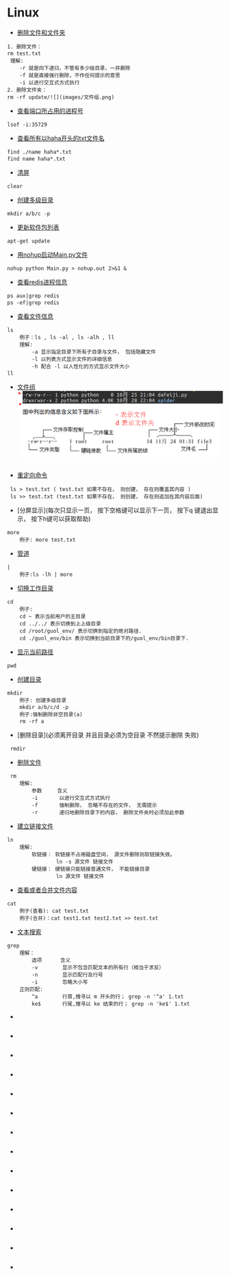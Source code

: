 # Linux
- [删除文件和文件夹]()
```
1. 删除文件：
rm test.txt
 理解:
    -r 就是向下递归，不管有多少级目录，一并删除
    -f 就是直接强行删除，不作任何提示的意思
    -i 以进行交互式方式执行
2. 删除文件夹：
rm -rf update/![](images/文件组.png)
```
- [查看端口所占用的进程号]()
```
lsof -i:35729
```
- [查看所有以haha开头的txt文件名]()
```
find ./name haha*.txt
find name haha*.txt
```
- [清屏]()
```
clear
```
- [创建多级目录]()
```
mkdir a/b/c -p
```
- [更新软件包列表]()
```
apt-get update
```
- [用nohup启动Main.py文件](让其在后台运行)
```
nohup python Main.py > nohup.out 2>&1 &
```
- [查看redis进程信息]()
```
ps aux|grep redis
ps -ef|grep redis
```
- [查看⽂件信息]()
```
ls
    例子：ls , ls -al , ls -alh , ll
    理解:
        -a 显示指定⽬录下所有⼦⽬录与⽂件， 包括隐藏⽂件
        -l 以列表⽅式显示⽂件的详细信息
        -h 配合 -l 以⼈性化的⽅式显示⽂件⼤⼩
ll
```
- [文件组]()
![](images\文件组.png)

```

```
- [重定向命令]()
```
 ls > test.txt ( test.txt 如果不存在， 则创建， 存在则覆盖其内容 )
 ls >> test.txt (test.txt 如果不存在， 则创建， 存在则追加在其内容后面)
```
- [分屏显示](每次只显示⼀⻚， 按下空格键可以显示下⼀⻚， 按下q
键退出显示， 按下h键可以获取帮助)
```
more
    例子: more test.txt
```
- [管道](⼀个命令的输出可以通过管道做为另⼀个命令的输⼊)
```
|
    例子:ls -lh | more
```
- [切换⼯作⽬录]()
```
cd
    例子:
    cd ~ 表示当前⽤户的主⽬录
    cd ../../ 表示切换到上上级目录
    cd /root/guol_env/ 表示切换到指定的绝对路径.
    cd ./guol_env/bin 表示切换到当前目录下的/guol_env/bin目录下.
```
- [显示当前路径]()
```
pwd
```
- [创建⽬录]()
```
mkdir
    例子: 创建多级目录
    mkdir a/b/c/d -p
    例子:强制删除非空目录(a)
    rm -rf a
```
- [删除⽬录](必须离开⽬录 并且⽬录必须为空⽬录 不然提示删除
失败)
```
 rmdir
```
- [删除⽂件]()
```
 rm
    理解:
        参数     含义
        -i       以进⾏交互式⽅式执⾏
        -f       强制删除， 忽略不存在的⽂件， ⽆需提示
        -r       递归地删除⽬录下的内容， 删除⽂件夹时必须加此参数
```
- [建⽴链接⽂件]()
```
ln
    理解:
        软链接： 软链接不占⽤磁盘空间， 源⽂件删除则软链接失效。
                ln -s 源⽂件 链接⽂件
        硬链接： 硬链接只能链接普通⽂件， 不能链接⽬录
                ln 源⽂件 链接⽂件
```
- [查看或者合并⽂件内容]()
```
cat
    例子(查看): cat test.txt
    例子(合并)：cat test1.txt test2.txt >> test.txt

```
- [⽂本搜索]()
```
grep
    理解：
        选项      含义
        -v        显示不包含匹配⽂本的所有⾏（相当于求反）
        -n        显示匹配⾏及⾏号
        -i        忽略⼤⼩写
    正则匹配:
        ^a        ⾏⾸,搜寻以 m 开头的⾏； grep -n '^a' 1.txt
        ke$       ⾏尾,搜寻以 ke 结束的⾏； grep -n 'ke$' 1.txt
```
- []()
```
```
- []()
```
```
- []()
```
```
- []()
```
```
- []()
```
```
- []()
```
```
- []()
```
```
- []()
```
```
- []()
```
```
- []()
```
```
- []()
```
```
- []()
```
```
- []()
```
```
- []()
```
```
